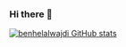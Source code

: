 ### Hi there 👋
[![benhelalwajdi GitHub stats](https://github-readme-stats.vercel.app/api?username=benhelalwajdi)](https://github.com/benhelalwajdi/github-readme-stats)
<!--
**benhelalwajdi/benhelalwajdi** is a ✨ _special_ ✨ repository because its `README.md` (this file) appears on your GitHub profile.

Here are some ideas to get you started:

- 🔭 I’m currently working on ...
- 🌱 I’m currently learning ...
- 👯 I’m looking to collaborate on ...
- 🤔 I’m looking for help with ...
- 💬 Ask me about ...
- 📫 How to reach me: ...
- 😄 Pronouns: ...
- ⚡ Fun fact: ...
-->
